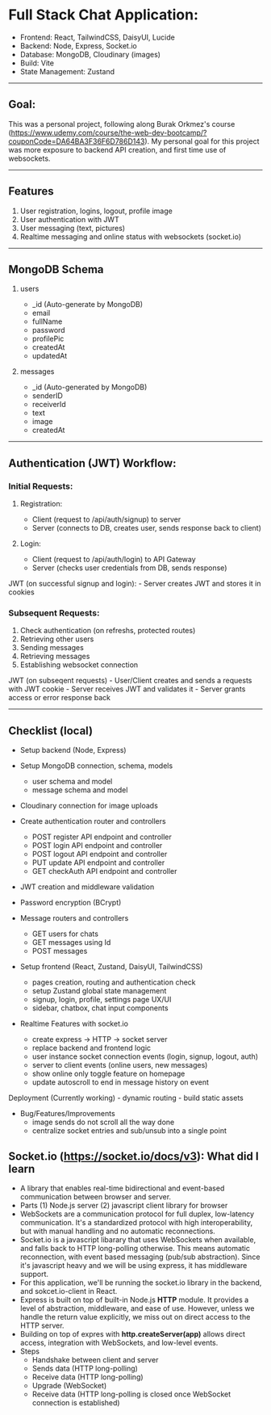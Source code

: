 # Full Stack Chat Application:
- Frontend: React, TailwindCSS, DaisyUI, Lucide
- Backend: Node, Express, Socket.io
- Database: MongoDB, Cloudinary (images)
- Build: Vite
- State Management: Zustand
---
## Goal:

This was a personal project, following along Burak Orkmez's course (https://www.udemy.com/course/the-web-dev-bootcamp/?couponCode=DA64BA3F36F6D786D143).
My personal goal for this project was more exposure to backend API creation, and first time use of websockets. 

---
## Features

1. User registration, logins, logout, profile image
2. User authentication with JWT
3. User messaging (text, pictures) 
4. Realtime messaging and online status with websockets (socket.io)

---
## MongoDB Schema

1. users
    - _id (Auto-generate by MongoDB)
    - email
    - fullName
    - password
    - profilePic
    - createdAt
    - updatedAt

2. messages
    - _id (Auto-generated by MongoDB)
    - senderID
    - receiverId
    - text
    - image
    - createdAt
---
## Authentication (JWT) Workflow:

### Initial Requests: 
1. Registration: 
    - Client (request to /api/auth/signup) to server
    - Server (connects to DB, creates user, sends response back to client)

2. Login:
    - Client (request to /api/auth/login) to API Gateway
    - Server (checks user credentials from DB, sends response)
    
JWT (on successful signup and login):
    - Server creates JWT and stores it in cookies

### Subsequent Requests:

1. Check authentication (on refreshs, protected routes)
2. Retrieving other users
2. Sending messages
3. Retrieving messages 
4. Establishing websocket connection

JWT (on subseqent requests)
    - User/Client creates and sends a requests with JWT cookie
    - Server receives JWT and validates it
    - Server grants access or error response back

---
## Checklist (local)
- Setup backend (Node, Express)
- Setup MongoDB connection, schema, models
    - user schema and model
    - message schema and model

- Cloudinary connection for image uploads

- Create authentication router and controllers
    - POST register API endpoint and controller
    - POST login API endpoint and controller
    - POST logout API endpoint and controller
    - PUT update API endpoint and controller
    - GET checkAuth API endpoint and controller

- JWT creation and middleware validation 

- Password encryption (BCrypt)

- Message routers and controllers 
    - GET users for chats 
    - GET messages using Id 
    - POST messages

- Setup frontend (React, Zustand, DaisyUI, TailwindCSS)
    - pages creation, routing and authentication check 
    - setup Zustand global state management
    - signup, login, profile, settings page UX/UI
    - sidebar, chatbox, chat input components

- Realtime Features with socket.io 
    - create express -> HTTP -> socket server
    - replace backend and frontend logic
    - user instance socket connection events (login, signup, logout, auth)
    - server to client events (online users, new messages)
    - show online only toggle feature on homepage
    - update autoscroll to end in message history on event

Deployment (Currently working)
    - dynamic routing
    - build static assets

- Bug/Features/Improvements
    - image sends do not scroll all the way done
    - centralize socket entries and sub/unsub into a single point


## Socket.io (https://socket.io/docs/v3): What did I learn
- A library that enables real-time bidirectional and event-based communication between browser and server. 
- Parts (1) Node.js server (2) javascript client library for browser
- WebSockets are a communication protocol for full duplex, low-latency communication. It's a standardized protocol with high interoperability, but with manual handling and no automatic reconnections. 
- Socket.io is a javascript libarary that uses WebSockets when available, and falls back to HTTP long-polling otherwise. This means automatic reconnection, with event based messaging (pub/sub abstraction). Since it's javascript heavy and we will be using express, it has middleware support.  
- For this application, we'll be running the socket.io library in the backend, and sokcet.io-client in React.
- Express is built on top of built-in Node.js **HTTP** module. It provides a level of abstraction, middleware, and ease of use. However, unless we handle the return value explicitly, we miss out on direct access to the HTTP server. 
- Building on top of expres with **http.createServer(app)** allows direct access, integration with WebSockets, and low-level events. 
- Steps
    - Handshake between client and server
    - Sends data (HTTP long-polling)
    - Receive data (HTTP long-polling)
    - Upgrade (WebSocket)
    - Receive data (HTTP long-polling is closed once WebSocket connection is established)

